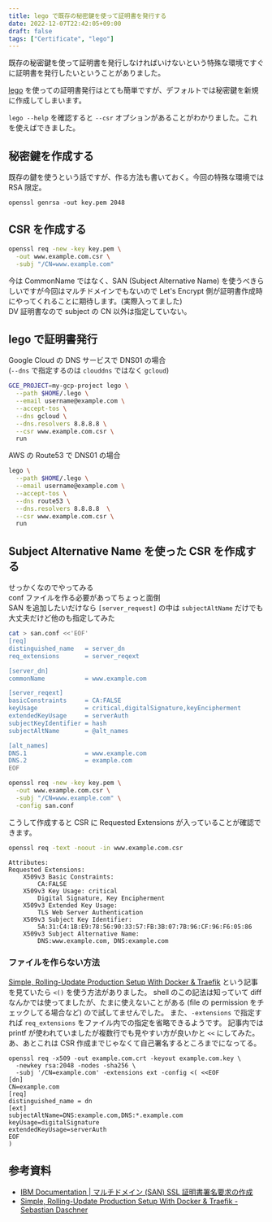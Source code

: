 ```yaml
---
title: lego で既存の秘密鍵を使って証明書を発行する
date: 2022-12-07T22:42:05+09:00
draft: false
tags: ["Certificate", "lego"]
---
```


既存の秘密鍵を使って証明書を発行しなければいけないという特殊な環境ですぐに証明書を発行したいということがありました。

[lego](https://github.com/go-acme/lego) を使っての証明書発行はとても簡単ですが、デフォルトでは秘密鍵を新規に作成してしまいます。

`lego --help` を確認すると `--csr` オプションがあることがわかりました。これを使えばできました。

## 秘密鍵を作成する

既存の鍵を使うという話ですが、作る方法も書いておく。今回の特殊な環境では RSA 限定。

```
openssl genrsa -out key.pem 2048
```

## CSR を作成する

```bash
openssl req -new -key key.pem \
  -out www.example.com.csr \
  -subj "/CN=www.example.com"
```

今は CommonName ではなく、SAN (Subject Alternative Name) を使うべきらしいですが今回はマルチドメインでもないので
Let's Encrypt 側が証明書作成時にやってくれることに期待します。(実際入ってました)  
DV 証明書なので subject の CN 以外は指定していない。

## lego で証明書発行

Google Cloud の DNS サービスで DNS01 の場合  
(`--dns` で指定するのは `clouddns` ではなく `gcloud`)

```bash
GCE_PROJECT=my-gcp-project lego \
  --path $HOME/.lego \
  --email username@example.com \
  --accept-tos \
  --dns gcloud \
  --dns.resolvers 8.8.8.8 \
  --csr www.example.com.csr \
  run
```

AWS の Route53 で DNS01 の場合

```bash
lego \
  --path $HOME/.lego \
  --email username@example.com \
  --accept-tos \
  --dns route53 \
  --dns.resolvers 8.8.8.8  \
  --csr www.example.com.csr \
  run
```

## Subject Alternative Name を使った CSR を作成する

せっかくなのでやってみる  
conf ファイルを作る必要があってちょっと面倒  
SAN を追加したいだけなら `[server_request]` の中は `subjectAltName` だけでも大丈夫だけど他のも指定してみた

```bash
cat > san.conf <<'EOF'
[req]
distinguished_name   = server_dn
req_extensions       = server_reqext

[server_dn]
commonName           = www.example.com

[server_reqext]
basicConstraints     = CA:FALSE
keyUsage             = critical,digitalSignature,keyEncipherment
extendedKeyUsage     = serverAuth
subjectKeyIdentifier = hash
subjectAltName       = @alt_names

[alt_names]
DNS.1                = www.example.com
DNS.2                = example.com
EOF
```

```bash
openssl req -new -key key.pem \
  -out www.example.com.csr \
  -subj "/CN=www.example.com" \
  -config san.conf
```

こうして作成すると CSR に Requested Extensions が入っていることが確認できます。

```bash
openssl req -text -noout -in www.example.com.csr
```

```
Attributes:
Requested Extensions:
    X509v3 Basic Constraints:
        CA:FALSE
    X509v3 Key Usage: critical
        Digital Signature, Key Encipherment
    X509v3 Extended Key Usage:
        TLS Web Server Authentication
    X509v3 Subject Key Identifier:
        5A:31:C4:1B:E9:78:56:90:33:57:FB:3B:07:7B:96:CF:96:F6:05:86
    X509v3 Subject Alternative Name:
        DNS:www.example.com, DNS:example.com
```


### ファイルを作らない方法

[Simple, Rolling-Update Production Setup With Docker & Traefik](https://blog.sebastian-daschner.com/entries/rolling-updates-production-traefik) という記事を見ていたら `<()` を使う方法がありました。
shell のこの記法は知っていて diff なんかでは使ってましたが、たまに使えないことがある (file の permission をチェックしてる場合など) ので試してませんでした。
また、`-extensions` で指定すれば `req_extensions` をファイル内での指定を省略できるようです。
記事内では printf が使われていましたが複数行でも見やすい方が良いかと `<<` にしてみた。
あ、あとこれは CSR 作成までじゃなくて自己署名するところまでになってる。

```
openssl req -x509 -out example.com.crt -keyout example.com.key \
  -newkey rsa:2048 -nodes -sha256 \
  -subj '/CN=example.com' -extensions ext -config <( <<EOF
[dn]
CN=example.com
[req]
distinguished_name = dn
[ext]
subjectAltName=DNS:example.com,DNS:*.example.com
keyUsage=digitalSignature
extendedKeyUsage=serverAuth
EOF
)
```

## 参考資料

- [IBM Documentation | マルチドメイン (SAN) SSL 証明書署名要求の作成](https://www.ibm.com/docs/ja/qsip/7.4?topic=sc-creating-multi-domain-san-ssl-certificate-signing-request)
- [Simple, Rolling-Update Production Setup With Docker & Traefik - Sebastian Daschner](https://blog.sebastian-daschner.com/entries/rolling-updates-production-traefik)

